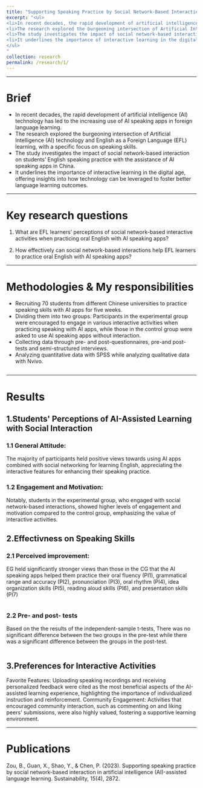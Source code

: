 ```yaml
---
title: "Supporting Speaking Practice by Social Network-Based Interaction in Artificial Intelligence (AI)-Assisted Language Learning"
excerpt: "<ul>
<li>In recent decades, the rapid development of artificial intelligence (AI) technology has led to the increasing use of AI speaking apps in foreign language learning.</li>
<li>The research explored the burgeoning intersection of Artificial Intelligence (AI) technology and English as a Foreign Language (EFL) learning, with a specific focus on speaking skills.</li>
<li>The study investigates the impact of social network-based interaction on students’ English speaking practice with the assistance of AI speaking apps in China. </li>
<li>It underlines the importance of interactive learning in the digital age, offering insights into how technology can be leveraged to foster better language learning outcomes.</li>
</ul>
"
collection: research
permalink: /research/1/
---
```


***

Brief
======
-   In recent decades, the rapid development of artificial intelligence (AI) technology has led to the increasing use of AI speaking apps in foreign language learning.
-   The research explored the burgeoning intersection of Artificial Intelligence (AI) technology and English as a Foreign Language (EFL) learning, with a specific focus on speaking skills. 
-   The study investigates the impact of social network-based interaction on students’ English speaking practice with the assistance of AI speaking apps in China. 
-   It underlines the importance of interactive learning in the digital age, offering insights into how technology can be leveraged to foster better language learning outcomes.

***

Key research questions
======
1. What are EFL learners’ perceptions of social network-based interactive activities when practicing oral English with AI speaking apps?

2. How effectively can social network-based interactions help EFL learners to practice oral English with AI speaking apps?

***

Methodologies & My responsibilities
======
-   Recruiting 70 students from different Chinese universities to practice speaking skills with AI apps for five weeks.
-   Dividing them into two groups. Participants in the experimental group were encouraged to engage in various interactive activities when practicing speaking with AI apps, while those in the control group were asked to use AI speaking apps without interaction. 
-   Collecting data through pre- and post-questionnaires, pre-and post-tests and semi-structured interviews.
-   Analyzing quantitative data with SPSS while analyzing qualitative data with Nvivo.
<div align="center">
    <img src="{{ base_path }}/images/01.jpg" alt="" />
</div>

***

Results
======

## 1.Students' Perceptions of AI-Assisted Learning with Social Interaction

###  1.1 General Attitude: 

The majority of participants held positive views towards using AI apps combined with social networking for learning English, appreciating the interactive features for enhancing their speaking practice.

###  1.2 Engagement and Motivation: 

Notably, students in the experimental group, who engaged with social network-based interactions, showed higher levels of engagement and motivation compared to the control group, emphasizing the value of interactive activities.

##  2.Effectivness on Speaking Skills

###  2.1 Perceived improvement:

EG held significantly stronger views than those in the CG that the AI speaking apps helped them practice their oral fluency (PI1), grammatical range and accuracy (PI2), pronunciation (PI3), oral rhythm (PI4), idea organization skills (PI5), reading aloud skills (PI6), and presentation skills (PI7) 
<div align="center">
    <img src="{{ base_path }}/images/01-1.jpg" alt="" />
</div>

###  2.2 Pre- and post- tests
Based on the the results of the independent-sample t-tests, 
There was no significant difference between the two groups in the pre-test while there was a significant difference between the groups in the post-test.
<div align="center">
    <img src="{{ base_path }}/images/01-2.jpg" alt="" />
</div>

##  3.Preferences for Interactive Activities

Favorite Features: Uploading speaking recordings and receiving personalized feedback were cited as the most beneficial aspects of the AI-assisted learning experience, highlighting the importance of individualized instruction and reinforcement.
Community Engagement: Activities that encouraged community interaction, such as commenting on and liking peers' submissions, were also highly valued, fostering a supportive learning environment.

***

Publications
======
Zou, B., Guan, X., Shao, Y., & Chen, P. (2023). Supporting speaking practice by social network-based interaction in artificial intelligence (AI)-assisted language learning. Sustainability, 15(4), 2872.